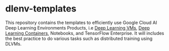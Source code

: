 # dlenv-templates

This repository contains the templates to efficiently use Google Cloud AI Deep Learning Environments Products, i.e [Deep Learning VMs](https://cloud.google.com/deep-learning-vm), [Deep Learning Containers](https://cloud.google.com/deep-learning-containers), Notebooks, and TensorFlow Enterprise. It will includes the best practice to do various tasks such as distributed training using DLVMs.
